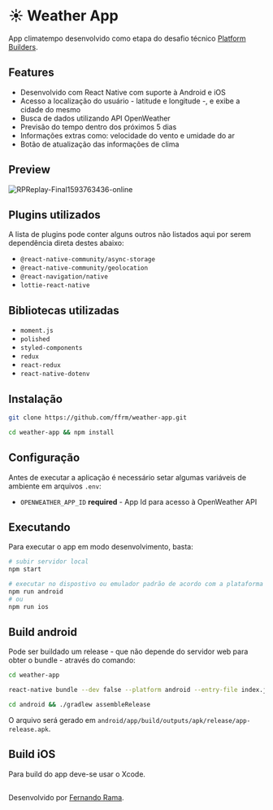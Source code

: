 # ☀️ Weather App
App climatempo desenvolvido como etapa do desafio técnico [Platform Builders]().

## Features
- Desenvolvido com React Native com suporte à Android e iOS
- Acesso a localização do usuário - latitude e longitude -, e exibe a cidade do mesmo
- Busca de dados utilizando API OpenWeather
- Previsão do tempo dentro dos próximos 5 dias
- Informações extras como: velocidade do vento e umidade do ar
- Botão de atualização das informações de clima

## Preview

![RPReplay-Final1593763436-online](https://user-images.githubusercontent.com/33915907/86447683-15aa2f80-bcec-11ea-945a-a8fb3ad1cc49.gif)

## Plugins utilizados
A lista de plugins pode conter alguns outros não listados aqui por serem dependência direta destes abaixo:

- `@react-native-community/async-storage`
- `@react-native-community/geolocation`
- `@react-navigation/native`
- `lottie-react-native`

## Bibliotecas utilizadas

- `moment.js`
- `polished`
- `styled-components`
- `redux`
- `react-redux`
- `react-native-dotenv`

## Instalação
```bash
git clone https://github.com/ffrm/weather-app.git

cd weather-app && npm install
```

## Configuração
Antes de executar a aplicação é necessário setar algumas variáveis de ambiente em arquivos `.env`:

- `OPENWEATHER_APP_ID` <b>required</b> - App Id para acesso à OpenWeather API

## Executando
Para executar o app em modo desenvolvimento, basta:

```bash
# subir servidor local
npm start

# executar no dispostivo ou emulador padrão de acordo com a plataforma
npm run android
# ou
npm run ios
```

## Build android
Pode ser buildado um release - que não depende do servidor web para obter o bundle - através do comando:

```bash
cd weather-app

react-native bundle --dev false --platform android --entry-file index.js --bundle-output ./android/app/src/main/assets/index.android.bundle --assets-dest ./android/app/src/main/res

cd android && ./gradlew assembleRelease
```

O arquivo será gerado em `android/app/build/outputs/apk/release/app-release.apk`.

## Build iOS
Para build do app deve-se usar o Xcode.

## 
Desenvolvido por [Fernando Rama](https://github.com/ffrm).